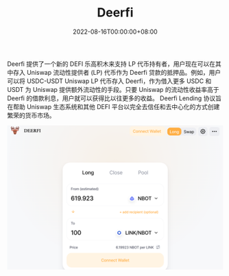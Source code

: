﻿---
title: "Deerfi"
description: "Uniswap 流动性提供者的去中心化借贷协议"
date: 2022-08-16T00:00:00+08:00
lastmod: 2022-08-16T00:00:00+08:00
draft: false
authors: ["boogArno"]
featuredImage: "deerfi.png"
tags: ["DeFi","Deerfi"]
categories: ["nfts"]
nfts: ["DeFi"]
blockchain: "ETH"
website: "https://deerfi.com/"
twitter: "https://twitter.com/bodhitoken"
discord: "https://discord.gg/SHdfFgX"
telegram: "https://t.me/deerfi"
github: "https://github.com/Deerfi"
youtube: ""
twitch: ""
facebook: ""
instagram: ""
reddit: ""
medium: "https://medium.com/deerfi"
steam: ""
gitbook: ""
googleplay: ""
appstore: ""
status: "Live"
weight: 
lightgallery: true
toc: true
pinned: false
recommend: false
recommend1: false
---
Deerfi 提供了一个新的 DEFI 乐高积木来支持 LP 代币持有者，用户现在可以在其中存入 Uniswap 流动性提供者 (LP) 代币作为 Deerfi 贷款的抵押品。例如，用户可以将 USDC-USDT Uniswap LP 代币存入 Deerfi，作为借入更多 USDC 和 USDT 为 Uniswap 提供额外流动性的手段。只要 Uniswap 的流动性收益率高于 Deerfi 的借款利息，用户就可以获得比以往更多的收益。 Deerfi Lending 协议旨在帮助 Uniswap 生态系统和其他 DEFI 平台以完全去信任和去中心化的方式创建繁荣的货币市场。

![xiahonglin-dapp-exchanges-ethereum-image1_afad1096b0f88c433598ce7cd1ef9f25](xiahonglin-dapp-exchanges-ethereum-image1_afad1096b0f88c433598ce7cd1ef9f25.png)